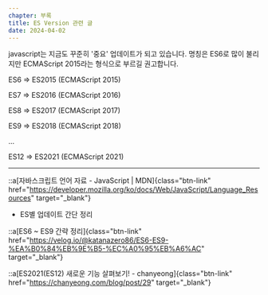 ```yaml
---
chapter: 부록
title: ES Version 관련 글
date: 2024-04-02
---
```


javascript는 지금도 꾸준히 '중요' 업데이트가 되고 있습니다. 명칭은 ES6로 많이 불리지만 ECMAScript 2015라는 형식으로 부르길 권고합니다.

ES6 => ES2015 (ECMAScript 2015)

ES7 => ES2016 (ECMAScript 2016)

ES8 => ES2017 (ECMAScript 2017)

ES9 => ES2018 (ECMAScript 2018)

...

ES12 => ES2021 (ECMAScript 2021)

---

::a[자바스크립트 언어 자료 - JavaScript | MDN]{class="btn-link" href="https://developer.mozilla.org/ko/docs/Web/JavaScript/Language_Resources" target="\_blank"}

- ES별 업데이트 간단 정리

::a[ES6 ~ ES9 간략 정리]{class="btn-link" href="https://velog.io/@katanazero86/ES6-ES9-%EA%B0%84%EB%9E%B5-%EC%A0%95%EB%A6%AC" target="\_blank"}

::a[ES2021(ES12) 새로운 기능 살펴보기! - chanyeong]{class="btn-link" href="https://chanyeong.com/blog/post/29" target="\_blank"}
